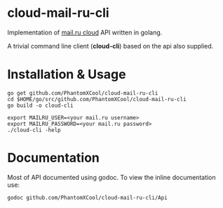 # cloud-mail-ru-cli
Implementation of [mail.ru cloud](https://cloud.mail.ru/) API written in golang.

A trivial command line client (**cloud-cli**) based on the api also supplied.

# Installation & Usage
    go get github.com/PhantomXCool/cloud-mail-ru-cli
    cd $HOME/go/src/github.com/PhantomXCool/cloud-mail-ru-cli
    go build -o cloud-cli

    export MAILRU_USER=<your mail.ru username>
    export MAILRU_PASSWORD=<your mail.ru password>
    ./cloud-cli -help

# Documentation
Most of API documented using godoc. To view the inline documentation use:

    godoc github.com/PhantomXCool/cloud-mail-ru-cli/Api
